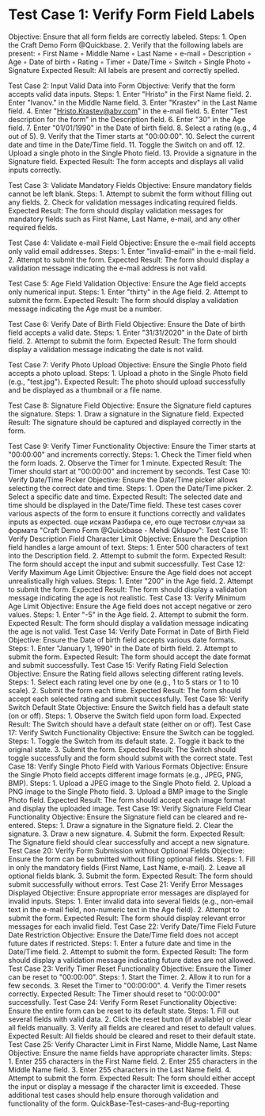 # Test Case 1: Verify Form Field Labels
Objective: Ensure that all form fields are correctly labeled.
Steps:
    1. Open the Craft Demo Form @Quickbase.
    2. Verify that the following labels are present:
        ◦ First Name
        ◦ Middle Name
        ◦ Last Name
        ◦ e-mail
        ◦ Description
        ◦ Age
        ◦ Date of birth
        ◦ Rating
        ◦ Timer
        ◦ Date/Time
        ◦ Switch
        ◦ Single Photo
        ◦ Signature
Expected Result: All labels are present and correctly spelled.


Test Case 2: Input Valid Data into Form
Objective: Verify that the form accepts valid data inputs.
Steps:
    1. Enter "Hristo" in the First Name field.
    2. Enter "Ivanov." in the Middle Name field.
    3. Enter "Krastev" in the Last Name field.
    4. Enter "Hristo.Krastev@abv.com" in the e-mail field.
    5. Enter "Test description for the form" in the Description field.
    6. Enter "30" in the Age field.
    7. Enter "01/01/1990" in the Date of birth field.
    8. Select a rating (e.g., 4 out of 5).
    9. Verify that the Timer starts at "00:00:00".
    10. Select the current date and time in the Date/Time field.
    11. Toggle the Switch on and off.
    12. Upload a single photo in the Single Photo field.
    13. Provide a signature in the Signature field.
Expected Result: The form accepts and displays all valid inputs correctly.


Test Case 3: Validate Mandatory Fields
Objective: Ensure mandatory fields cannot be left blank.
Steps:
    1. Attempt to submit the form without filling out any fields.
    2. Check for validation messages indicating required fields.
Expected Result: The form should display validation messages for mandatory fields such as First Name, Last Name, e-mail, and any other required fields.


Test Case 4: Validate e-mail Field
Objective: Ensure the e-mail field accepts only valid email addresses.
Steps:
    1. Enter "invalid-email" in the e-mail field.
    2. Attempt to submit the form.
Expected Result: The form should display a validation message indicating the e-mail address is not valid.

Test Case 5: Age Field Validation
Objective: Ensure the Age field accepts only numerical input.
Steps:
    1. Enter "thirty" in the Age field.
    2. Attempt to submit the form.
Expected Result: The form should display a validation message indicating the Age must be a number.


Test Case 6: Verify Date of Birth Field
Objective: Ensure the Date of birth field accepts a valid date.
Steps:
    1. Enter "31/31/2020" in the Date of birth field.
    2. Attempt to submit the form.
Expected Result: The form should display a validation message indicating the date is not valid.


Test Case 7: Verify Photo Upload
Objective: Ensure the Single Photo field accepts a photo upload.
Steps:
    1. Upload a photo in the Single Photo field (e.g., "test.jpg").
Expected Result: The photo should upload successfully and be displayed as a thumbnail or a file name.


Test Case 8: Signature Field
Objective: Ensure the Signature field captures the signature.
Steps:
    1. Draw a signature in the Signature field.
Expected Result: The signature should be captured and displayed correctly in the form.


Test Case 9: Verify Timer Functionality
Objective: Ensure the Timer starts at "00:00:00" and increments correctly.
Steps:
    1. Check the Timer field when the form loads.
    2. Observe the Timer for 1 minute.
Expected Result: The Timer should start at "00:00:00" and increment by seconds.
Test Case 10: Verify Date/Time Picker
Objective: Ensure the Date/Time picker allows selecting the correct date and time.
Steps:
    1. Open the Date/Time picker.
    2. Select a specific date and time.
Expected Result: The selected date and time should be displayed in the Date/Time field.
These test cases cover various aspects of the form to ensure it functions correctly and validates inputs as expected.
още искам
Разбира се, ето още тестови случаи за формата "Craft Demo Form @Quickbase - Mehdi Qklupov":
Test Case 11: Verify Description Field Character Limit
Objective: Ensure the Description field handles a large amount of text.
Steps:
    1. Enter 500 characters of text into the Description field.
    2. Attempt to submit the form.
Expected Result: The form should accept the input and submit successfully.
Test Case 12: Verify Maximum Age Limit
Objective: Ensure the Age field does not accept unrealistically high values.
Steps:
    1. Enter "200" in the Age field.
    2. Attempt to submit the form.
Expected Result: The form should display a validation message indicating the age is not realistic.
Test Case 13: Verify Minimum Age Limit
Objective: Ensure the Age field does not accept negative or zero values.
Steps:
    1. Enter "-5" in the Age field.
    2. Attempt to submit the form.
Expected Result: The form should display a validation message indicating the age is not valid.
Test Case 14: Verify Date Format in Date of Birth Field
Objective: Ensure the Date of birth field accepts various date formats.
Steps:
    1. Enter "January 1, 1990" in the Date of birth field.
    2. Attempt to submit the form.
Expected Result: The form should accept the date format and submit successfully.
Test Case 15: Verify Rating Field Selection
Objective: Ensure the Rating field allows selecting different rating levels.
Steps:
    1. Select each rating level one by one (e.g., 1 to 5 stars or 1 to 10 scale).
    2. Submit the form each time.
Expected Result: The form should accept each selected rating and submit successfully.
Test Case 16: Verify Switch Default State
Objective: Ensure the Switch field has a default state (on or off).
Steps:
    1. Observe the Switch field upon form load.
Expected Result: The Switch should have a default state (either on or off).
Test Case 17: Verify Switch Functionality
Objective: Ensure the Switch can be toggled.
Steps:
    1. Toggle the Switch from its default state.
    2. Toggle it back to the original state.
    3. Submit the form.
Expected Result: The Switch should toggle successfully and the form should submit with the correct state.
Test Case 18: Verify Single Photo Field with Various Formats
Objective: Ensure the Single Photo field accepts different image formats (e.g., JPEG, PNG, BMP).
Steps:
    1. Upload a JPEG image to the Single Photo field.
    2. Upload a PNG image to the Single Photo field.
    3. Upload a BMP image to the Single Photo field.
Expected Result: The form should accept each image format and display the uploaded image.
Test Case 19: Verify Signature Field Clear Functionality
Objective: Ensure the Signature field can be cleared and re-entered.
Steps:
    1. Draw a signature in the Signature field.
    2. Clear the signature.
    3. Draw a new signature.
    4. Submit the form.
Expected Result: The Signature field should clear successfully and accept a new signature.
Test Case 20: Verify Form Submission without Optional Fields
Objective: Ensure the form can be submitted without filling optional fields.
Steps:
    1. Fill in only the mandatory fields (First Name, Last Name, e-mail).
    2. Leave all optional fields blank.
    3. Submit the form.
Expected Result: The form should submit successfully without errors.
Test Case 21: Verify Error Messages Displayed
Objective: Ensure appropriate error messages are displayed for invalid inputs.
Steps:
    1. Enter invalid data into several fields (e.g., non-email text in the e-mail field, non-numeric text in the Age field).
    2. Attempt to submit the form.
Expected Result: The form should display relevant error messages for each invalid field.
Test Case 22: Verify Date/Time Field Future Date Restriction
Objective: Ensure the Date/Time field does not accept future dates if restricted.
Steps:
    1. Enter a future date and time in the Date/Time field.
    2. Attempt to submit the form.
Expected Result: The form should display a validation message indicating future dates are not allowed.
Test Case 23: Verify Timer Reset Functionality
Objective: Ensure the Timer can be reset to "00:00:00".
Steps:
    1. Start the Timer.
    2. Allow it to run for a few seconds.
    3. Reset the Timer to "00:00:00".
    4. Verify the Timer resets correctly.
Expected Result: The Timer should reset to "00:00:00" successfully.
Test Case 24: Verify Form Reset Functionality
Objective: Ensure the entire form can be reset to its default state.
Steps:
    1. Fill out several fields with valid data.
    2. Click the reset button (if available) or clear all fields manually.
    3. Verify all fields are cleared and reset to default values.
Expected Result: All fields should be cleared and reset to their default state.
Test Case 25: Verify Character Limit in First Name, Middle Name, Last Name
Objective: Ensure the name fields have appropriate character limits.
Steps:
    1. Enter 255 characters in the First Name field.
    2. Enter 255 characters in the Middle Name field.
    3. Enter 255 characters in the Last Name field.
    4. Attempt to submit the form.
Expected Result: The form should either accept the input or display a message if the character limit is exceeded.
These additional test cases should help ensure thorough validation and functionality of the form.
QuickBase-Test-cases-and-Bug-reporting

